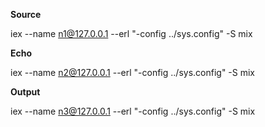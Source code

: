 **Source**

iex --name n1@127.0.0.1 --erl "-config ../sys.config" -S mix

**Echo**

iex --name n2@127.0.0.1 --erl "-config ../sys.config" -S mix

**Output**

iex --name n3@127.0.0.1 --erl "-config ../sys.config" -S mix

